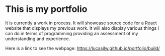 # This is my portfolio
It is currently a work in process. 
It will showcase source code for a React website that displays my previous work. It will also display various things I can do in terms of programming providing an assessment of my understanding and experience.

Here is a link to see the webpage:
https://lucasjlw.github.io/portfolio/build/
